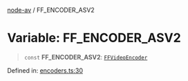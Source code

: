 [node-av](../globals.md) / FF\_ENCODER\_ASV2

# Variable: FF\_ENCODER\_ASV2

> `const` **FF\_ENCODER\_ASV2**: [`FFVideoEncoder`](../type-aliases/FFVideoEncoder.md)

Defined in: [encoders.ts:30](https://github.com/seydx/av/blob/f8631fc881b394300b1479f511d55cf1c370a87f/src/constants/encoders.ts#L30)
